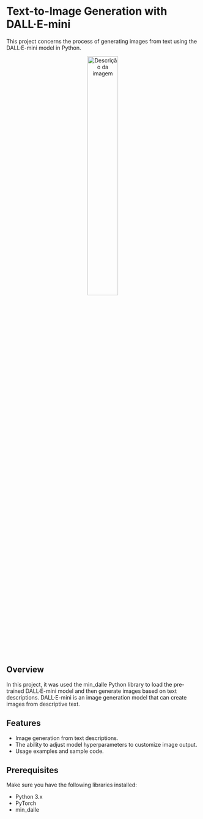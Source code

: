 # Text-to-Image Generation with DALL·E-mini
This project concerns the process of generating images from text using the DALL·E-mini model in Python. <br>
<div align="center">
  <img src="https://github.com/Mariana-Alvim/image-from-text/assets/104532249/b038c556-5bc0-4ed7-8572-dc5babdc5fca" alt="Descrição da imagem" width="40%">
</div>


## Overview

In this project, it was used the min_dalle Python library to load the pre-trained DALL·E-mini model and then generate images based on text descriptions. DALL·E-mini is an image generation model that can create images from descriptive text.

## Features

- Image generation from text descriptions.
- The ability to adjust model hyperparameters to customize image output.
- Usage examples and sample code.

## Prerequisites

Make sure you have the following libraries installed:

- Python 3.x
- PyTorch
- min_dalle

